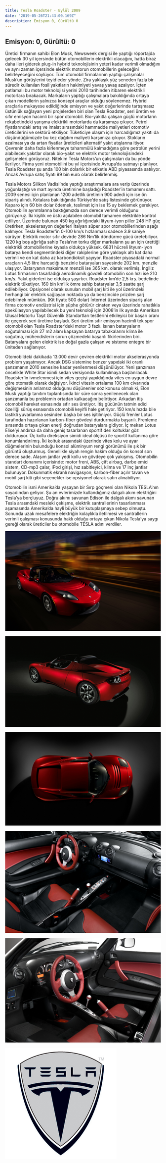 ```yaml
---
title: Tesla Roadster - Eylül 2009
date: "2019-05-26T21:43:00.169Z"
description: Emisyon 0, Gürültü 0
---
```


## Emisyon: 0, Gürültü: 0

Üretici firmanın sahibi Elon Musk, Newsweek dergisi ile yaptığı röportajda gelecek 30 yıl içersinde bütün otomobillerin elektrikli olacağını, hatta biraz daha ileri giderek plug-in hybrid teknolojisinin yeteri kadar verimli olmadığını ve aynı zaman içersinde elektrik motorun otomobillerin geleceğini belirleyeceğini söylüyor. Tüm otomobil firmalarının yaptığı çalışmalar Musk’un görüşlerini teyid eder yönde. Zira yaklaşık yüz seneden fazla bir süredir kullanılan fosil yakıtların hakimiyeti yavaş yavaş azalıyor. İçten patlamalı bu motor teknolojisi yerini 2010 tarihinden itibaren elektrikli motorlara bırakacak. Markaların yaptığı çalışmalara bakıldığında ortaya çıkan modellerin yalnızca konsept araçlar olduğu söylenemez. Hybrid araçlarla mukayese edildiğinde emisyon ve yakıt değerlerinde tartışmasız üstünlük sağlayan yeni projelerden biri olan Tesla Roadster, seri üretim ve sıfır emisyon hacimli bir spor otomobil. Bio-yakıtla çalışan güçlü motorların rekabetindeki yarışma elektrikli motorlarda da karşımıza çıkıyor. Petrol fiyatlarındaki artış ve imalat sırasındaki hammadde maliyetleri otomotiv üreticilerini ve sektörü etkiliyor. Tüketiciye ulaşım için harcadığımız yakıtı da düşündüğümüzde bu kez dağıtım maliyeti karşımıza çıkıyor. Stokların azalması ya da artan fiyatlar üreticileri alternatif yakıt atışlarına itiyor. Çevrenin daha fazla kirlenmeye tahammülü kalmadığına göre petrolün yerini alabilecek yakıtlar olarak bio-yakıt ve elektrik motor teknolojisindeki gelişmeleri görüyoruz. Nitekim Tesla Motors’un çalışmaları da bu yönde ilerliyor. Firma yeni otomobilini bu yıl içerisinde Avrupa’da satmayı planlıyor. Tesla Roadster şu anda 100 bin dolarlık bir etiketle ABD piyasasında satılıyor. Ancak Avrupa satış fiyatı 99 bin euro olarak belirlenmiş.  

Tesla Motors Silikon Vadisi’nde yaptığı araştırmalara ara verip üzerinde yoğunlaştığı ve mart ayında üretimine başladığı Roadster’in tamamını sattı. 2009 senesi için planlanan 1200 adetlik üretimin 900 adedi için ise ön sipariş alındı. Kotalara bakıldığında Türkiye’de satış listesinde görünüyor. Kaparo için 60 bin dolar ödemek, teslimat için ise 15 ay beklemek gerekiyor. Otomobilin ayrıntılarına baktığımızda son derece verimli olduğunu görüyoruz. İki kişilik ve üstü açılabilen otomobil tamamen elektrikle kontrol ediliyor. Üzerinde bulunan 450 kg ağırlığındaki lityum-iyon piller 248 HP güç üretirken, akselerasyon değerleri İtalyan süper spor otomobillerinden aşağı kalmıyor. Tesla Roadster’in 0-100 km/s hızlanması sadece 3.9 saniye sürüyor. Elektrik motor sıfır devirde 286 Nm’lik döndürme gücü üretebiliyor. 1220 kg boş ağırlığa sahip Tesla’nın torku diğer markaların şu an için ürettiği elektrikli otomobillerine kıyasla oldukça yüksek. 6831 hücreli lityum-iyon batarya kendi segmentindeki diğer rakiplerine göre yaklaşık altı kat daha verimli ve on kat daha az karbondioksit yayıyor. Roadster piyasadaki normal araçların 4,5 litre harcadığı benzinle bataryaları sayesinde 202 km. menzile ulaşıyor. Bataryanın maksimum menzili ise 365 km. olarak verilmiş. İngiliz Lotus firmasının tasarladığı aerodinamik gövdeli otomobilin son hızı ise 210 km/s. Yakıt giderleri ise oldukça şaşırtıcı. Roadster km’de 2,5 krş. bedelinde elektrik tüketiyor. 160 bin km’lik ömre sahip bataryalar 3,5 saatte şarj edilebiliyor. Opsiyonel olarak sunulan mobil şarj kiti ile yol üzerindeki herhangi bir elektrik sağlayan noktada ya da benzincide prizden şarj edebilmek mümkün. (Kit fiyatı: 500 dolar) İnternet üzerinden sipariş alan firma otomotiv endüstrisi için şüphe götürür cinsten veya üzerinde rahatlıkla spekülasyon yapılabilecek bu yeni teknoloji için 2008’in ilk ayında Amerikan Ulusal Motorlu Taşıt Güvenlik Standartları testlerini etkileyici bir başarı oranı ile geçerek seri üretime başladı. Seri üretim sıfır emisyon hacimli tek spor otomobil olan Tesla Roadster’deki motor 3 fazlı. Isınan bataryaların soğutulması için 27 m2 alanı kapsayan batarya tabakalarını klima ile soğutma, mühendislerin sorun çözmedeki başarılı fikirlerinden biri. Bataryalara gelen elektrik ise doğal gazla çalışan ve sisteme entegre bir üniteden sağlanıyor. 

Otomobildeki dakikada 13.000 devir çeviren elektrikli motor akselerasyonda problem yaşatmıyor. Ancak DSG sistemine benzer yapıdaki iki oranlı şanzımanın 2010 senesine kadar yenilenmesi düşünülüyor. Yeni şanzıman öncelikle White Star isimli sedan versiyonda kullanılmaya başlanılacak. Roadster’in ivmelenmesi için vites geçişi yapıldığında vites en uygun devre göre otomatik olarak değişiyor. İkinci vitesin ortalama 100 km civarında değişmesinin anlamsız olduğunu düşünenler söz konusu olmalı ki, Elon Musk yaptığı tanıtım toplantısında bir süre sonra yenilenecek olan şanzımanla bu problemin ortadan kalkacağını belirtiyor. Arkadan itiş otomobil hareket esnasında sıfır ses üretiyor. İtiş gücünün tatmin edici özelliği sürüş esnasında otomobili keyifli hale getiriyor. 150 km/s hızda bile lastikli yuvarlanma sesinden başka bir ses işitilmiyor. Güçlü frenler Lotus tarafından hazırlanan karbon-fiber gövdeyi durdurmakta başarılı. Frenleme sırasında ortaya çıkan enerji doğrudan bataryalara gidiyor. İç mekan Lotus Elise’yi andırsa da daha geniş tasarlanan sportif deri koltuklar göz dolduruyor. Üç kollu direksiyon simidi ideal ölçüsü ile sportif kullanıma göre konumlandırılmış. İki koltuk arasındaki üzerinde vites kolu ve ayar düğmelerinin bulunduğu konsol alüminyum rengi görünümü ile şık bir görüntü oluşturmuş. Genellikle siyah rengin hakim olduğu ön konsol son derece sade. Alaşım jantlar yedi kollu ve gövdeye çok yakışmış. Otomobilin standart donanımı içerisinde: motor freni, ABS, çift airbag, darbe emici sistem, CD-mp3 çalar, iPod girişi, hız sabitleyici, klima ve 17 inç jantlar bulunuyor. Dokunmatik ekranlı navigasyon, karbon-fiber açılır tavan ve mobil şarj kiti gibi seçenekler ise opsiyonel olarak satın alınabiliyor. 

Otomobilin ismi Amerika’da yaşayan bir Sırp göçmeni olan Nikola TESLA’nın soyadından geliyor. Şu an evlerimizde kullandığımız dalgalı akım elektriğini Tesla’ya borçluyuz. Doğru akımı savunan Edison ile dalgalı akımı savunan Tesla arasındaki mesleki çekişme, elektrik santrallerinin tasarlanması aşamasında Amerika’da hayli büyük bir kutuplaşmaya sebep olmuştu. Sonunda uzak mesafelere elektriğin kolaylıkla iletilmesi ve santrallerin verimli çalışması konusunda haklı olduğu ortaya çıkan Nikola Tesla’ya saygı gereği olarak üreticiler bu otomobile TESLA adını verdiler.

![tesla-roadster-1](./tesla-roadster-1.jpg)

![tesla-roadster-2](./tesla-roadster-2.jpg)

![tesla-roadster-3](./tesla-roadster-3.jpg)

![tesla-roadster-4](./tesla-roadster-4.jpg)

![tesla-roadster-5](./tesla-roadster-5.jpg)

![tesla-roadster-6](./tesla-roadster-6.jpg)